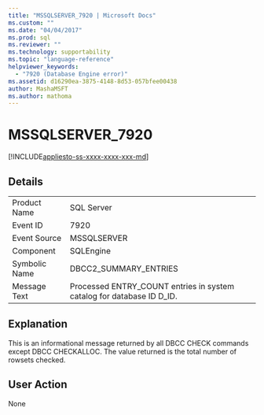 ```yaml
---
title: "MSSQLSERVER_7920 | Microsoft Docs"
ms.custom: ""
ms.date: "04/04/2017"
ms.prod: sql
ms.reviewer: ""
ms.technology: supportability
ms.topic: "language-reference"
helpviewer_keywords: 
  - "7920 (Database Engine error)"
ms.assetid: d16290ea-3875-4148-8d53-057bfee00438
author: MashaMSFT
ms.author: mathoma
---
```

# MSSQLSERVER_7920
[!INCLUDE[appliesto-ss-xxxx-xxxx-xxx-md](../../includes/appliesto-ss-xxxx-xxxx-xxx-md.md)]
  
## Details  
  
|||  
|-|-|  
|Product Name|SQL Server|  
|Event ID|7920|  
|Event Source|MSSQLSERVER|  
|Component|SQLEngine|  
|Symbolic Name|DBCC2_SUMMARY_ENTRIES|  
|Message Text|Processed ENTRY_COUNT entries in system catalog for database ID D_ID.|  
  
## Explanation  
This is an informational message returned by all DBCC CHECK commands except DBCC CHECKALLOC. The value returned is the total number of rowsets checked.  
  
## User Action  
None  
  

